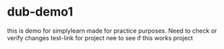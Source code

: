 # dub-demo1
this is demo for simplylearn
made for practice purposes.
Need to check or verify changes
test-link for project
nee to see if this works project
